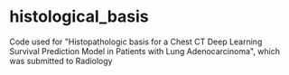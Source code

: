 # histological_basis
Code used for "Histopathologic basis for a Chest CT Deep Learning Survival Prediction Model in Patients with Lung Adenocarcinoma", which was submitted to Radiology
